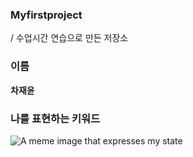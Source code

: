 ### Myfirstproject
/ 수업시간 연습으로 만든 저장소

### 이름
**차재윤**

### 나를 표현하는 키워드
![A meme image that expresses my state](https://x.com/SZ7ZNCT/status/1532564352666312706/photo/1)
